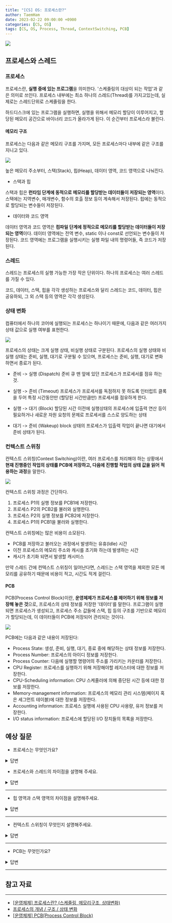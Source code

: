 ```yaml
---
title: "[CS] OS: 프로세스란?"
author: TaemHam
date: 2023-02-22 09:00:00 +0900
categories: [CS, OS]
tags: [CS, OS, Process, Thread, ContextSwitching, PCB]
---
```


![](https://www.processmodel.com/wp-content/uploads/2014/11/explaining-what-is-a-process-with-a-process-flow-600x332.png)

## 프로세스와 스레드

### 프로세스

프로세스란, **실행 중에 있는 프로그램**을 의미한다. '스케줄링의 대상이 되는 작업'과 같은 의미로 쓰인다. 프로세스 내부에는 최소 하나의 스레드(Thread)를 가지고있는데, 실제로는 스레드단위로 스케줄링을 한다.

하드디스크에 있는 프로그램을 실행하면, 실행을 위해서 메모리 할당이 이루어지고, 할당된 메모리 공간으로 바이너리 코드가 올라가게 된다. 이 순간부터 프로세스라 불린다. 

#### 메모리 구조

프로세스는 다음과 같은 메모리 구조를 가지며, 모든 프로세스마다 내부에 같은 구조를 지니고 있다.

![](https://velog.velcdn.com/images%2F0mi%2Fpost%2F801dfdde-77b0-4aa4-b714-a5a77c1b40f2%2Fimage.png)

높은 메모리 주소부터, 스택(Stack), 힙(Heap), 데이터 영역, 코드 영역으로 나눠진다. 

* 스택과 힙

스택과 힙은 **런타임 단계에 동적으로 메모리를 할당받는 데이터들이 저장되는 영역**이다. 스택에는 지역변수, 매개변수, 함수의 호출 정보 등이 계속해서 저장된다. 힙에는 동적으로 할당되는 변수들이 저장된다.

* 데이터와 코드 영역

데이터 영역과 코드 영역은 **컴파일 단계에 정적으로 메모리를 할당받는 데이터들이 저장되는 영역**이다. 데이터 영역에는 전역 변수, static 이나 const로 선언되는 변수들이 저장된다. 코드 영역에는 프로그램을 실행시키는 실행 파일 내의 명령어들, 즉 코드가 저장된다.

### 스레드

스레드는 프로세스의 실행 가능한 가장 작은 단위이다. 하나의 프로세스는 여러 스레드를 가질 수 있다.

코드, 데이터, 스택, 힙을 각각 생성하는 프로세스와 달리 스레드는 코드, 데이터, 힙은 공유하되, 그 외 스택 등의 영역은 각각 생성된다.

### 상태 변화

컴퓨터에서 하나의 코어에 실행되는 프로세스는 하나이기 때문에, 다음과 같은 여러가지 상태 값으로 실행 여부를 표현한다.

![](https://velog.velcdn.com/images%2F0mi%2Fpost%2F14cd4527-a7df-4f1a-9637-22947e402b84%2Fimage.png)

프로세스의 상태는 크게 실행 상태, 비실행 상태로 구분된다. 프로세스의 실행 상태와 비실행 상태는 준비, 실행, 대기로 구분될 수 있으며, 프로세스는 준비, 실행, 대기로 변화하면서 종료가 된다.

* 준비 -> 실행 (Dispatch)
준비 큐 맨 앞에 있던 프로세스가 프로세서를 점유 하는 것.

* 실행 -> 준비 (Timeout)
프로세스가 프로세서를 독점하지 못 하도록 인터럽트 클록을 두어 특정 시간동안만 (할당된 시간만큼만) 프로세서를 점유하게 한다.

* 실행 -> 대기 (Block) 
할당된 시간 이전에 실행상태의 프로세스에 입출력 연산 등이 필요하거나 새로운 자원 요청의 문제로 프로세서를 스스로 양도하는 상태

* 대기 -> 준비 (Wakeup)
block 상태의 프로세스가 입출력 작업이 끝나면 대기에서 준비 상태가 된다.


### 컨텍스트 스위칭

컨텍스트 스위칭(Context Switching)이란, 여러 프로세스를 처리해야 하는 상황에서 **현재 진행중인 작업의 상태를 PCB에 저장하고, 다음에 진행할 작업의 상태 값을 읽어 적용하는 과정**을 말한다.

![](https://velog.velcdn.com/images%2Fjaeyunn_15%2Fpost%2F9b17253d-f565-46d8-8c3b-69487bcd3ca7%2Fimage.png)

컨텍스트 스위칭 과정은 간단하다. 
1. 프로세스 P1의 실행 정보를 PCB1에 저장한다. 
2. 프로세스 P2의 PCB2를 불러와 실행한다.
3. 프로세스 P2의 실행 정보를 PCB2에 저장한다.
4. 프로세스 P1의 PCB1을 불러와 실행한다.

컨텍스트 스위칭에는 많은 비용이 소모된다.
* PCB를 저장하고 불러오는 과정에서 발생하는 유휴(Idle) 시간
* 이전 프로세스의 메모리 주소와 캐시를 초기화 하는데 발생하는 시간
* 캐시가 초기화 되면서 발생할 캐시미스

만약 스레드 간에 컨텍스트 스위칭이 일어난다면, 스레드는 스택 영역을 제외한 모든 메모리를 공유하기 때문에 비용이 적고, 시간도 적게 걸린다.

#### PCB

PCB(Process Control Block)이란, **운영체제가 프로세스를 제어하기 위해 정보를 저장해 놓은 것**으로, 프로세스의 상태 정보를 저장한 '데이터'를 말한다. 프로그램이 실행되면 프로세스가 생성되고, 프로세스 주소 값들에 스택, 힙 등의 구조를 기반으로 메모리가 할당되는데, 이 데이터들이 PCB에 저장되어 관리되는 것이다.

![](https://user-images.githubusercontent.com/59963677/139441178-91a753b7-cd6d-4c2a-b0ab-68b9018f2635.png)

PCB에는 다음과 같은 내용이 저장된다:

* Process State: 생성, 준비, 실행, 대기, 종료 중에 해당하는 상태 정보를 저장한다.
* Process Number: 프로세스의 아이디 정보를 저장한다.
* Process Counter: 다음에 실행할 명령어의 주소를 가리키는 카운터를 저장한다.
* CPU Register: 프로세스를 실행하기 위해 저장해야할 레지스터에 대한 정보를 저장한다.
* CPU-Scheduling information: CPU 스케줄러에 의해 중단된 시간 등에 대한 정보를 저장한다.
* Memory-management information: 프로세스의 메모리 관리 시스템(페이지 혹은 세그먼트 테이블)에 대한 정보를 저장한다.
* Accounting information: 프로세스 실행에 사용된 CPU 사용량, 유저 정보를 저장한다.
* I/O status information: 프로세스에 할당된 I/O 장치들의 목록을 저장한다.

## 예상 질문

* 프로세스는 무엇인가요?

<details>
<summary>답변</summary>

1. 프로세스란, **메모리에 할당되어 실행되고 있는 프로그램의 인스턴스**를 말합니다. 
2. 프로세스는 명령어를 수행하기 위해 각각 독립된 메모리 영역을 할당 받고, 기본적으로 최소 하나의 스레드를 가지고 있습니다.
3. 프로세스는 각각 별도의 주소 공간에서 실행되며, 기본적으로는 다른 프로세스의 자원에 접근할 수 없습니다.

</details>

* 프로세스와 스레드의 차이점을 설명해 주세요.

<details>
<summary>답변</summary>

1. 먼저 간단히 말하자면, 
  * 프로세스는 컴퓨터로부터 자원을 할당 받은 작업의 단위이고,
  * 스레드는 그런 작업 내에서 실행 흐름의 단위입니다.

2. 이렇게 말하는 이유는 프로세스는 최소 하나, 또 그 이상의 스레드를 내부에 포함하고 있기 때문입니다.
  * 프로세스가 생성될 때에는 코드, 데이터, 힙, 스택을 위한 자원을 각각 따로 받지만, 
  * 스레드가 생성될 때에는 같은 프로세스 내의 코드, 데이터, 힙은 공유하되, 그 외의 스택 등의 영역만 따로 할당 받습니다. 

</details>

---

* 힙 영역과 스택 영역의 차이점을 설명해주세요.

<details>
<summary>답변</summary>

1. 힙과 스택 영역 모두 런타임에 할당되는 데이터를 저장하는 공간입니다. 
2. 스택에는 지역변수, 매개변수 등이 저장되고, 함수가 호출될 때 할당되고 호출이 끝나면 사라집니다. 높은 주소부터 낮은 주소 순서로 저장됩니다. 
3. 힙에는 동적으로 할당되는 변수들이 저장되고, 사용자가 할당과 해제를 관리합니다. 낮은 주소부터 높은 주소 순서로 저장됩니다.

</details>

---

* 컨텍스트 스위칭이 무엇인지 설명해주세요.

<details>
<summary>답변</summary>

프로세스, 혹은 스레드를 통해 여러 작업을 처리해야 하는 상황에서 현재 진행중인 작업의 상태를 PCB나 TCB에 저장하고, 다음에 진행할 작업의 상태 값을 읽어 적용하는 과정을 말합니다.

</details>

---

* PCB는 무엇인가요?

<details>
<summary>답변</summary>

* PCB란, 운영체제에서 프로세스에 대한 저장한 메타데이터를 말합니다. 
  * 프로세스가 생성되면 운영체제는 해당 프로세스에 대한 PCB를 생성하는데,
  * 프로세스가 현재 실행중인지 아닌지, 프로세스가 실행할 다음 명령어는 어디 있는지 등의 정보를 저장해, 컨텍스트 스위칭이 일어날 때마다 프로세스의 실행 상태를 저장하고 불러오는 데 사용됩니다.

</details>

---

## 참고 자료
***

* [[운영체제] 프로세스란? (스케줄링, 메모리구조, 상태변화)](https://blockdmask.tistory.com/22)
* [프로세스의 개념 / 구조 / 상태 변화](https://velog.io/@0mi/%ED%94%84%EB%A1%9C%EC%84%B8%EC%8A%A4%EC%9D%98-%EA%B0%9C%EB%85%90-%EA%B5%AC%EC%A1%B0-%EC%83%81%ED%83%9C-%EB%B3%80%ED%99%94)
* [[운영체제] PCB(Process Control Block)](https://wookkingkim.tistory.com/entry/%EC%9A%B4%EC%98%81%EC%B2%B4%EC%A0%9C-PCBProcess-Control-Block)